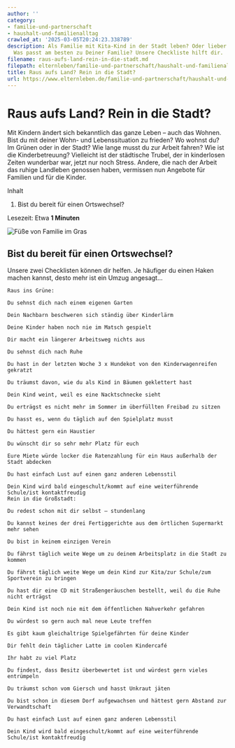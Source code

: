 ```yaml
---
author: ''
category:
- familie-und-partnerschaft
- haushalt-und-familienalltag
crawled_at: '2025-03-05T20:24:23.338789'
description: Als Familie mit Kita-Kind in der Stadt leben? Oder lieber aufs Land ziehen?
  Was passt am besten zu Deiner Familie? Unsere Checkliste hilft dir.
filename: raus-aufs-land-rein-in-die-stadt.md
filepath: elternleben/familie-und-partnerschaft/haushalt-und-familienalltag/raus-aufs-land-rein-in-die-stadt.md
title: Raus aufs Land? Rein in die Stadt?
url: https://www.elternleben.de/familie-und-partnerschaft/haushalt-und-familienalltag/raus-aufs-land-rein-in-die-stadt/
---
```


#  Raus aufs Land? Rein in die Stadt?

Mit Kindern ändert sich bekanntlich das ganze Leben – auch das Wohnen. Bist du
mit deiner Wohn- und Lebenssituation zu frieden? Wo wohnst du? Im Grünen oder
in der Stadt? Wie lange musst du zur Arbeit fahren? Wie ist die
Kinderbetreuung? Vielleicht ist der städtische Trubel, der in kinderlosen
Zeiten wunderbar war, jetzt nur noch Stress. Andere, die nach der Arbeit das
ruhige Landleben genossen haben, vermissen nun Angebote für Familien und für
die Kinder.

Inhalt

1. Bist du bereit für einen Ortswechsel?

Lesezeit: Etwa **1 Minuten**

![Füße von Familie im
Gras](/fileadmin/_processed_/f/b/csm_Checkliste_Rauf_aufs_Land_rein_in_die_Stadt_519aece8e3.jpg)

## Bist du bereit für einen Ortswechsel?

Unsere zwei Checklisten können dir helfen. Je häufiger du einen Haken machen
kannst, desto mehr ist ein Umzug angesagt...

    Raus ins Grüne: 

    Du sehnst dich nach einem eigenen Garten 

    Dein Nachbarn beschweren sich ständig über Kinderlärm 

    Deine Kinder haben noch nie im Matsch gespielt 

    Dir macht ein längerer Arbeitsweg nichts aus 

    Du sehnst dich nach Ruhe 

    Du hast in der letzten Woche 3 x Hundekot von den Kinderwagenreifen gekratzt 

    Du träumst davon, wie du als Kind in Bäumen geklettert hast 

    Dein Kind weint, weil es eine Nacktschnecke sieht 

    Du erträgst es nicht mehr im Sommer im überfüllten Freibad zu sitzen 

    Du hasst es, wenn du täglich auf den Spielplatz musst 

    Du hättest gern ein Haustier 

    Du wünscht dir so sehr mehr Platz für euch 

    Eure Miete würde locker die Ratenzahlung für ein Haus außerhalb der Stadt abdecken 

    Du hast einfach Lust auf einen ganz anderen Lebensstil 

    Dein Kind wird bald eingeschult/kommt auf eine weiterführende Schule/ist kontaktfreudig 
    Rein in die Großstadt: 

    Du redest schon mit dir selbst – stundenlang 

    Du kannst keines der drei Fertiggerichte aus dem örtlichen Supermarkt mehr sehen 

    Du bist in keinem einzigen Verein 

    Du fährst täglich weite Wege um zu deinem Arbeitsplatz in die Stadt zu kommen 

    Du fährst täglich weite Wege um dein Kind zur Kita/zur Schule/zum Sportverein zu bringen 

    Du hast dir eine CD mit Straßengeräuschen bestellt, weil du die Ruhe nicht erträgst 

    Dein Kind ist noch nie mit dem öffentlichen Nahverkehr gefahren 

    Du würdest so gern auch mal neue Leute treffen 

    Es gibt kaum gleichaltrige Spielgefährten für deine Kinder 

    Dir fehlt dein täglicher Latte im coolen Kindercafé 

    Ihr habt zu viel Platz 

    Du findest, dass Besitz überbewertet ist und würdest gern vieles entrümpeln 

    Du träumst schon vom Giersch und hasst Unkraut jäten 

    Du bist schon in diesem Dorf aufgewachsen und hättest gern Abstand zur Verwandtschaft 

    Du hast einfach Lust auf einen ganz anderen Lebensstil 

    Dein Kind wird bald eingeschult/kommt auf eine weiterführende Schule/ist kontaktfreudig

